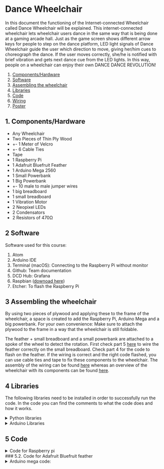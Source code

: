 # Dance Wheelchair
In this document the functioning of the Internet-connected Wheelchair called Dance Wheelchair will be explained. This internet-connected wheelchair lets wheelchair users dance in the same way that is being done at a gaming arcade hall. Just as the game screen shows different arrow keys for people to step on the dance platform, LED light signals of Dance Wheelchair  guide the user which direction to move, giving her/him cues to choreograph the dance. If the user moves correctly, she/he is notified with brief vibration and gets next dance cue from the LED lights. In this way, people on a wheelchair can enjoy their own DANCE DANCE REVOLUTION!

1. [Components/Hardware](#1-Components/Hardware)
2. [Software](#2-Software)
3. [Assembling the wheelchair](#3-Assembling-the-Wheelchair)
4. [Libraries](#4-Libraries)
5. [Code](#5-Code)
6. [Wiring](#6-Wiring)
7. [Poster](#7-Poster)


## 1. Components/Hardware
- Any Wheelchair
- Two Pieces of Thin Ply Wood
- +- 1 Meter of Velcro
- +- 6 Cable Ties
- Tape
- 1 Raspberry Pi
- 1 Adafruit Bluefruit Feather
- 1 Arduino Mega 2560
- 1 Small Powerbank
- 1 Big Powerbank
- +- 10 male to male jumper wires
- 1 big breadboard
- 1 small breadboard
- 1 Vibration Motor
- 2 Neopixel LEDs
- 2 Condensators
- 2 Resistors of 470Ω

## 2 Software
Software used for this course:
1. Atom
2. Arduino IDE
3. Terminal (macOS): Connecting to the Raspberry Pi without monitor
4. Github: Team documentation
5. DCD Hub: Grafana
6. Raspbian ([downoad here](https://www.raspberrypi.org/downloads/raspbian/))
7. Etcher: To flash the Raspberry Pi


## 3 Assembling the wheelchair
By using two pieces of plywood and applying these to the frame of the wheelchair, a space is created to add the Raspberry Pi, Arduino Mega and a big powerbank. For your own convenience: Make sure to attach the plywood to the frame in a way that the wheelchair is still foldable.

The feather + small breadboard and a small powerbank are attached to a spoke of the wheel to detect the rotation. First check part 5 [here](#6-Wiring) to wire the feather correctly on the small breadboard. Check part 4 for the code to flash on the feather. If the wiring is correct and the right code flashed, you can use cable ties and tape to fix these components to the wheelchair. The assembly of the wiring can be found [here](#6-Wiring) whereas an overview of the wheelchair with its components can be found [here](#7-Poster).

## 4 Libraries
The following libraries need to be installed in order to successfully run the code. In the code you can find the comments to what the code does and how it works.

<details><summary>Python libraries</summary>
<p>
```python
import pygatt  # To access BLE GATT support
import signal  # To catch the Ctrl+C and end the program properly
import os  # To access environment variables
from dotenv import load_dotenv  # To load environment variables from .env file
import serial
import time
import random # to generate random movements

# DCD
from dcd.entities.thing import Thing
from dcd.entities.property_type import PropertyType
```
</p>
</details>

<details><summary>Feather Libraries</summary>
<p>
```C
#include <Arduino.h>
#include <SPI.h>
#include <Wire.h>
#include <Adafruit_Sensor.h>
#include <Adafruit_BNO055.h>
#include <utility/imumaths.h>
#include "Adafruit_BLE.h"
#include "Adafruit_BluefruitLE_SPI.h"
#include "Adafruit_BluefruitLE_UART.h"

#include "BluefruitConfig.h"

#if SOFTWARE_SERIAL_AVAILABLE
  #include <SoftwareSerial.h>
#endif

#include "BluefruitConfig.h"
```
</p>
</details>

<details><summary>Arduino Libraries</summary>
<p>
Download Adafruit Neopixel library to control the LEDs.

```C
#include <Adafruit_NeoPixel.h>
```
</p>
</details>

## 5 Code
<details><summary>Code for Raspberry pi</summary>
<p>

```python
#!/usr/bin/env python3

# In this example, we connect to a GATT service 'rotation' on the wheel, sending
# the rotation count over time. We create a random movement which needs to be executed by the user.
# When we reach the recommended number of rotations,
# we send a command to the Arduino to turn on the vibration motors for 2 seconds and to
# color the LED's correctly for the next movement.
# This code is based on the example code created by Jacky

# Import required library
import pygatt  # To access BLE GATT support
import signal  # To catch the Ctrl+C and end the program properly
import os  # To access environment variables
from dotenv import load_dotenv  # To load environment variables from .env file
import serial
import time
import random

# DCD Hub
from dcd.entities.thing import Thing
from dcd.entities.property_type import PropertyType

# The thing ID and access token
load_dotenv()
THING_ID = os.environ['THING_ID']
THING_TOKEN = os.environ['THING_TOKEN']
BLUETOOTH_DEVICE_MAC = os.environ['BLUETOOTH_DEVICE_MAC']

# UUID of the GATT characteristic to subscribe
GATT_CHARACTERISTIC_ROTATION = "02118733-4455-6677-8899-AABBCCDDEEFF"

# Many devices, e.g. Fitbit, use random addressing, this is required to connect.
ADDRESS_TYPE = pygatt.BLEAddressType.random

# Recommended number of rotation
RECOMMENDED_NUM_ROTATION = 1

# Did we already nudged
nudged = False

# points are used to keep track of the amount of correctly executed movements
points = 0

# the first value is saved to be used as starting point
first_values = [0,0]
is_first_value = True

# Start reading the serial port
ser = serial.Serial(
    port = os.environ['SERIAL'],
    baudrate = 9600,
    timeout = 2)


def find_or_create(property_name, property_type):
    """Search a property by name, create it if not found, then return it."""
    if my_thing.find_property_by_name(property_name) is None:
        my_thing.create_property(name=property_name,
                                 property_type=property_type)
    return my_thing.find_property_by_name(property_name)


def handle_rotation_data(handle, value_bytes):
    """
    handle -- integer, characteristic read handle the data was received on
    value_bytes -- bytearray, the data returned in the notification
    """
    print("Received data: %s (handle %d)" % (str(value_bytes), handle))

    rotation_values = [float(x) for x in value_bytes.decode('utf-8').split(",")]
    find_or_create("dance",
                   PropertyType.TWO_DIMENSIONS).update_values(rotation_values)

    # this function generates a random movement and checks if the user completed the movement
    check_movement(rotation_values)

def keyboard_interrupt_handler(signal_num):
    """Make sure we close our program properly"""
    print("Exiting...".format(signal_num))
    left_wheel.unsubscribe(GATT_CHARACTERISTIC_ROTATION)
    exit(0)

def check_movement(rotation_values):
    global is_first_value, first_values, points
    print("point count:", points)
    if is_first_value == True:
        first_values = rotation_values
        random_movement = random.randint(0,1)
        is_first_value = False

    # Start movements
    global random_movement
    dif_forward = rotation_values[0]-first_values[0]
    dif_reverse = rotation_values[1]-first_values[1]

    # Check if user has made the right movement
    if random_movement == 0:
        # tell the user what move to make:
        print("move FORWARD")
        # send sign to the arduino via serial to turn both LED's green
        ser.write('0'.encode())
        # if rotation reached threshhold:
        if (dif_forward) > RECOMMENDED_NUM_ROTATION:
            # send sign to arduino to turn on vibration motor for 2 seconds
            ser.write('4'.encode())
            time.sleep(2)
            global points
            points+=1
            # set current values as starting point of next movement
            first_values = rotation_values
            # generate new random movement
            random_movement = random.randint(0,1)

    elif random_movement == 1:
        # tell the user what move to make:
        print ("move BACKWARD")
        # send the sign to the arduino via serial to turn both LED's red
        ser.write('1'.encode())
        # if rotation reached threshhold:
        if (dif_reverse) > RECOMMENDED_NUM_ROTATION:
            # send sign to arduino to turn on vibration motor for 2 seconds
            ser.write('4'.encode())
            time.sleep(2)
            global points
            points+=1
            # set current values as starting point of next movement
            first_values = rotation_values
            # generate new random movement
            random_movement = random.randint(0,1)

    else :
        exit(0)

# Instantiate a thing with its credential, then read its properties from the DCD Hub
my_thing = Thing(thing_id=THING_ID, token=THING_TOKEN)
my_thing.read()

# Start a BLE adapter
bleAdapter = pygatt.GATTToolBackend()
bleAdapter.start()

# Use the BLE adapter to connect to our device
left_wheel = bleAdapter.connect(BLUETOOTH_DEVICE_MAC, address_type=ADDRESS_TYPE, timeout = 100.0)

# Subscribe to the GATT services
left_wheel.subscribe(GATT_CHARACTERISTIC_ROTATION, callback=handle_rotation_data)

# Register our Keyboard handler to exit
signal.signal(signal.SIGINT, keyboard_interrupt_handler)

```
</p>
</details>
### 5.2. Code for Adafruit Bluefruit feather

<details><summary>Arduino mega code:</summary>
<p>
This code enabled Arduino Mega to receive signals from Raspberry Pi through its serial port and actuates 2 LED lights and the vibration motor.
```C
#include <Adafruit_NeoPixel.h> // Necessary Library include

#define LED_PIN1 2 // Defining the left LED
#define LED_PIN2 7 // Defining the right LED
#define VIB_PIN A10 // Defining Vibration Motor

Adafruit_NeoPixel LED_controller1 = Adafruit_NeoPixel( 1, LED_PIN1, NEO_RGB + NEO_KHZ800);
Adafruit_NeoPixel LED_controller2 = Adafruit_NeoPixel( 1, LED_PIN2, NEO_RGB + NEO_KHZ800);

int i = 127;
uint8_t R = 0, G = 0, B = 0; // Unsigned integer with 8 bits
uint32_t counter = 0; // 32 bits unsigned integer, we only need 24 to go through all the colors

bool left_red = false;
bool right_red = false;

void setup() {
  Serial.begin(9600); //Set serial to 9600 baud
  pinMode(VIB_PIN, OUTPUT);
  LED_controller1.begin(); // We're starting up the library for the left LED
  LED_controller2.begin(); // We're starting up the library for the right LED

  LED_controller1.setPixelColor( 0, 0x008000);
  LED_controller2.setPixelColor( 0, 0x008000);
  // Red = 0xFF0000 and Green = 0x008000
}

void loop() {

  LED_controller1.show(); // Sending updated pixel color to the hardware
  LED_controller2.show(); // Sending updated pixel color to the hardware

  if (Serial.available() > 0 ) {
    int command = Serial.read();
//  int inByte = Serial.read();

    switch (command) {
      // user needs to go forward
      case '0' :
        LED_controller1.setPixelColor( 0, 0x008000);
        LED_controller2.setPixelColor( 0, 0x008000);
        LED_controller1.show();
        LED_controller2.show();
        break;
      //user needs to go backward
      case '1' :
        LED_controller1.setPixelColor( 0, 0xFF0000);
        LED_controller2.setPixelColor( 0, 0xFF0000);
        LED_controller1.show();
        LED_controller2.show();
        break;
      //user needs to go right
      case '2' :
        LED_controller1.setPixelColor( 0, 0xFF0000);
        LED_controller2.setPixelColor( 0, 0x008000);
        LED_controller1.show();
        LED_controller2.show();
        break;
      //user needs to go left
      case '3' :
        LED_controller1.setPixelColor( 0, 0x008000);
        LED_controller2.setPixelColor( 0, 0xFF0000);
        LED_controller1.show();
        LED_controller2.show();
        break;
      //Vibrate the motor
      case '4' :
        analogWrite(VIB_PIN, 153);
        delay(2000);
        analogWrite(VIB_PIN, 0);
        // Add a default state that makes sure the LED lights are shining white.
      default:
        LED_controller1.setPixelColor( 0, 0xFFFFFF);
        LED_controller2.setPixelColor( 0, 0xFFFFFF);
        LED_controller1.show();
        LED_controller2.show();

      }

    }
}
```
</p>
</details>

## 6 Wiring
Wiring Arduino uno, vibration motor and two RGB LEDs
![](images/wheelchair_madness.jpg)
Wiring

## 7 Poster
The poster below shows an overview of the project. Although this project only implemented the IMU Sensor, LED Lights and a vibration motor, the poster shows the use of an extra IMU Sensor and the gesture sensor. Therefore the data flow shows that the user can move forward, backward, to the left and right. In the code given above it is only possible to let the user move forward and backward.

![](images/Poster-IOT.jpeg)
